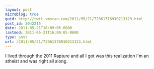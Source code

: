 ```yaml
---
layout: post
microblog: true
guid: http://twit.vmstan.com/2011/05/21/72061376910213123.html
post_id: 3042215
date: 2011-05-21T16:09:05-0600
lastmod: 2011-05-21T16:09:05-0600
type: post
url: /2011/05/21/72061376910213123.html
---
```

I lived through the 2011 Rapture and all I got was this realization I'm an atheist and was right all along.

